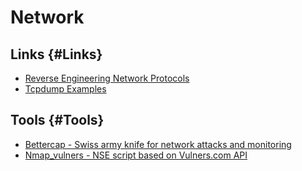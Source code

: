 # Network

## Links {#Links}

* [Reverse Engineering Network Protocols](https://jhalon.github.io/reverse-engineering-protocols/)
* [Tcpdump Examples](https://hackertarget.com/tcpdump-examples/)

## Tools {#Tools}

* [Bettercap - Swiss army knife for network attacks and monitoring](https://github.com/bettercap/bettercap)
* [Nmap_vulners - NSE script based on Vulners.com API](https://github.com/vulnersCom/nmap-vulners)
